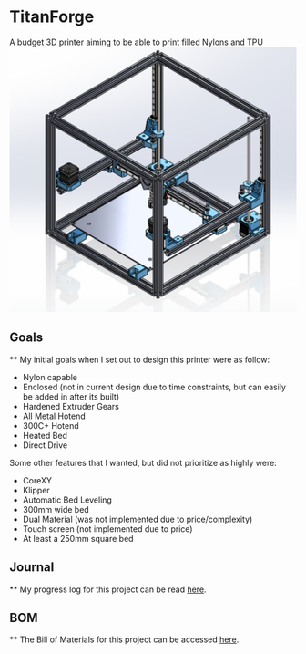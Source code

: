 # TitanForge
A budget 3D printer aiming to be able to print filled Nylons and TPU
<img src="https://github.com/KyleDavis2200/TitanForge/blob/main/image_2025-03-28_122029202.png" width="550">
## Goals
**
My initial goals when I set out to design this printer were as follow:
- Nylon capable
- Enclosed (not in current design due to time constraints, but can easily be added in after its built)
- Hardened Extruder Gears
- All Metal Hotend
- 300C+ Hotend
- Heated Bed
- Direct Drive

Some other features that I wanted, but did not prioritize as highly were:
- CoreXY
- Klipper
- Automatic Bed Leveling
- 300mm wide bed
- Dual Material (was not implemented due to price/complexity)
- Touch screen (not implemented due to price)
- At least a 250mm square bed

## Journal
**
My progress log for this project can be read [here](https://github.com/KyleDavis2200/TitanForge/blob/main/JOURNAL.md).

## BOM
**
The Bill of Materials for this project can be accessed [here](https://docs.google.com/spreadsheets/d/1HU43WZFCzA5h-TumXBwPgxOlLhfy4ffRw3bo8JwlWeo/edit?usp=sharing).
